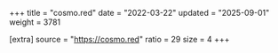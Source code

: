 +++
title = "cosmo.red"
date = "2022-03-22"
updated = "2025-09-01"
weight = 3781

[extra]
source = "https://cosmo.red"
ratio = 29
size = 4
+++
